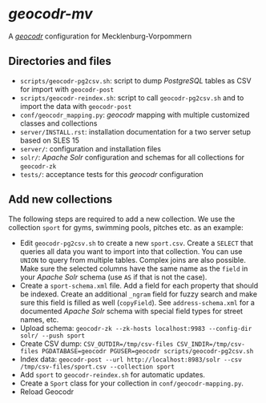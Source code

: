 # *geocodr-mv*

A [*geocodr*](https://github.com/rostock/geocodr) configuration for Mecklenburg-Vorpommern

## Directories and files

- `scripts/geocodr-pg2csv.sh`: script to dump *PostgreSQL* tables as CSV for import with `geocodr-post`
- `scripts/geocodr-reindex.sh`: script to call `geocodr-pg2csv.sh` and to import the data with `geocodr-post`
- `conf/geocodr_mapping.py`: *geocodr* mapping with multiple customized classes and collections
- `server/INSTALL.rst`: installation documentation for a two server setup based on SLES 15
- `server/`: configuration and installation files
- `solr/`: *Apache Solr* configuration and schemas for all collections for `geocodr-zk`
- `tests/`: acceptance tests for this *geocodr* configuration

## Add new collections

The following steps are required to add a new collection. We use the collection `sport` for gyms, swimming pools, pitches etc. as an example:

- Edit `geocodr-pg2csv.sh` to create a new `sport.csv`. Create a `SELECT` that queries all data you want to import into that collection. You can use `UNION` to query from multiple tables. Complex joins are also possible. Make sure the selected columns have the same name as the `field` in your *Apache Solr* schema (use `AS` if that is not the case).
- Create a `sport-schema.xml` file. Add a field for each property that should be indexed. Create an additional `_ngram` field for fuzzy search and make sure this field is filled as well (`copyField`). See `address-schema.xml` for a documented *Apache Solr* schema with special field types for street names, etc.
- Upload schema: `geocodr-zk --zk-hosts localhost:9983 --config-dir solr/ --push sport`
- Create CSV dump: `CSV_OUTDIR=/tmp/csv-files CSV_INDIR=/tmp/csv-files PGDATABASE=geocodr PGUSER=geocodr scripts/geocodr-pg2csv.sh`
- Index data: `geocodr-post --url http://localhost:8983/solr --csv /tmp/csv-files/sport.csv --collection sport`
- Add `sport` to `geocodr-reindex.sh` for automatic updates.
- Create a `Sport` class for your collection in `conf/geocodr-mapping.py`.
- Reload Geocodr